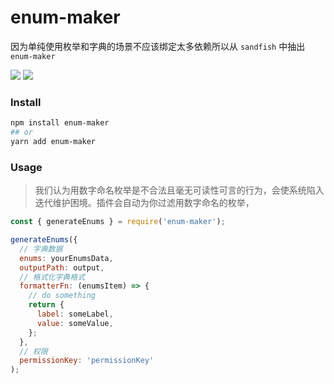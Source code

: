 # enum-maker

因为单纯使用枚举和字典的场景不应该绑定太多依赖所以从 `sandfish` 中抽出 `enum-maker`

<img src="https://img.shields.io/travis/com/diveDylan/sandfish?style=plastic"/>
<img src="https://img.shields.io/codecov/c/github/diveDylan/sandfish?style=plastic"/>

### Install

```bash
npm install enum-maker
## or
yarn add enum-maker

```

### Usage

> 我们认为用数字命名枚举是不合法且毫无可读性可言的行为，会使系统陷入迭代维护困境。插件会自动为你过滤用数字命名的枚举，


```js
const { generateEnums } = require('enum-maker');

generateEnums({
  // 字典数据
  enums: yourEnumsData,
  outputPath: output,
  // 格式化字典格式
  formatterFn: (enumsItem) => {
    // do something
    return {
      label: someLabel,
      value: someValue,
    };
  },
  // 权限
  permissionKey: 'permissionKey'
);
```






